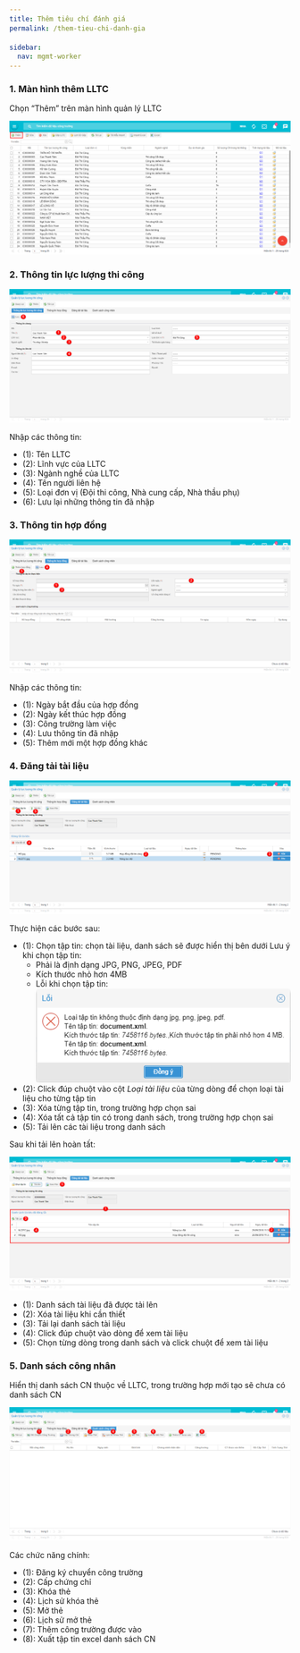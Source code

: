 ```yaml
---
title: Thêm tiêu chí đánh giá
permalink: /them-tieu-chi-danh-gia

sidebar:
  nav: mgmt-worker
---
```

### **1. Màn hình thêm LLTC**

Chọn “Thêm” trên màn hình quản lý LLTC

![](assets/AddLLTC/ac363147719404bec794728ec2a8d567.png)

### **2. Thông tin lực lượng thi công**

![](assets/AddLLTC/323c7c0b793f2a074187974f95a1c970.png)

Nhập các thông tin:

* (1): Tên LLTC
* (2): Lĩnh vực của LLTC
* (3): Ngành nghề của LLTC
* (4): Tên người liên hệ
* (5): Loại đơn vị (Đội thi công, Nhà cung cấp, Nhà thầu phụ)
* (6): Lưu lại những thông tin đã nhập

### **3. Thông tin hợp đồng**

![](assets/AddLLTC/29fa431e52618e873e61ba3c38c997b8.png)

Nhập các thông tin:

* (1): Ngày bắt đầu của hợp đồng
* (2): Ngày kết thúc hợp đồng
* (3): Công trường làm việc
* (4): Lưu thông tin đã nhập
* (5): Thêm mới một hợp đồng khác

### **4. Đăng tải tài liệu**

![](assets/AddLLTC/538fa1ebedcb8d609cb830e6294016be.png)

Thực hiện các bước sau:

* (1): Chọn tập tin: chọn tài liệu, danh sách sẽ được hiển thị bên dưới
    Lưu ý khi chọn tập tin:
    * Phải là định dạng JPG, PNG, JPEG, PDF
    * Kích thước nhỏ hơn 4MB
    * Lỗi khi chọn tập tin:
        ![](assets/AddLLTC/991962b9baccfb7a3de660d79653dfa5.png)
* (2): Click đúp chuột vào cột *Loại tài liệu* của từng dòng để chọn loại tài liệu cho từng tập tin
* (3): Xóa từng tập tin, trong trường hợp chọn sai
* (4): Xóa tất cả tập tin có trong danh sách, trong trường hợp chọn sai
* (5): Tải lên các tài liệu trong danh sách

Sau khi tải lên hoàn tất:

![](assets/AddLLTC/5e1133663d714205985132ab9a24ea2e.png)

* (1): Danh sách tài liệu đã được tải lên
* (2): Xóa tài liệu khi cần thiết
* (3): Tải lại danh sách tài liệu
* (4): Click đúp chuột vào dòng để xem tài liệu
* (5): Chọn từng dòng trong danh sách và click chuột để xem tài liệu

### **5. Danh sách công nhân**

Hiển thị danh sách CN thuộc về LLTC, trong trường hợp mới tạo sẽ chưa có danh
sách CN

![](assets/AddLLTC/20dbb9b2d5f027539c5a715349e5144d.png)

Các chức năng chính:

* (1): Đăng ký chuyển công trường
* (2): Cấp chứng chỉ
* (3): Khóa thẻ
* (4): Lịch sử khóa thẻ
* (5): Mở thẻ
* (6): Lịch sử mở thẻ
* (7): Thêm công trường được vào
* (8): Xuất tập tin excel danh sách CN
